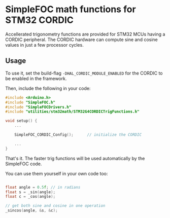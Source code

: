 
# SimpleFOC math functions for STM32 CORDIC

Accellerated trigonometry functions are provided for STM32 MCUs having a CORDIC peripheral. The CORDIC hardware can compute sine and cosine values in just a few processor cycles.

## Usage

To use it, set the build-flag `-DHAL_CORDIC_MODULE_ENABLED` for the CORDIC to be enabled in the framework.

Then, include the following in your code:

```c++
#include <Arduino.h>
#include "SimpleFOC.h"
#include "SimpleFOCDrivers.h"
#include "utilities/stm32math/STM32G4CORDICTrigFunctions.h"

void setup() {
    ...

    SimpleFOC_CORDIC_Config();      // initialize the CORDIC

    ...
}

```

That's it. The faster trig functions will be used automatically by the SimpleFOC code.

You can use them yourself in your own code too:

```c++

float angle = 0.5f; // in radians
float s = _sin(angle);
float c = _cos(angle);

// get both sine and cosine in one operation
_sincos(angle, &s, &c);

```